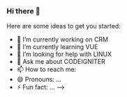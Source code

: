 ### Hi there 👋


Here are some ideas to get you started:

- 🔭 I’m currently working on CRM
- 🌱 I’m currently learning VUE
- 🤔 I’m looking for help with LINUX
- 💬 Ask me about CODEIGNITER
- 📫 How to reach me: 
- 😄 Pronouns: ...
- ⚡ Fun fact: ...
-->

